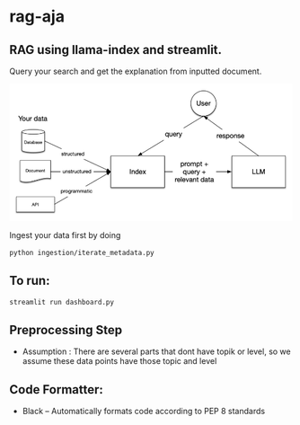 # rag-aja

## RAG using llama-index and streamlit.

Query your search and get the explanation from inputted document.

![alt text](image.png)

Ingest your data first by doing


```
python ingestion/iterate_metadata.py
```

## To run:

```
streamlit run dashboard.py
```

## Preprocessing Step

- Assumption : There are several parts that dont have topik or level, so we assume these data points have those topic and level

## Code Formatter:

- Black – Automatically formats code according to PEP 8 standards